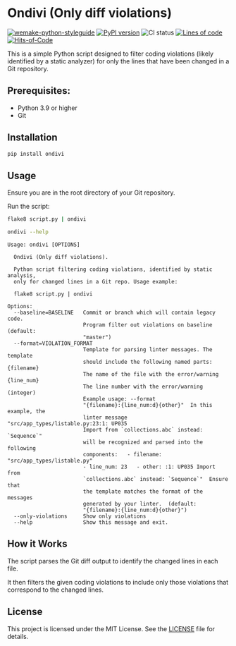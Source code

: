 # Ondivi (Only diff violations)

[![wemake-python-styleguide](https://img.shields.io/badge/style-wemake-000000.svg)](https://github.com/wemake-services/wemake-python-styleguide)
[![PyPI version](https://badge.fury.io/py/ondivi.svg)](https://badge.fury.io/py/ondivi)
![CI status](https://github.com/blablatdinov/ondivi/actions/workflows/pr-check.yml/badge.svg?branch=master)
[![Lines of code](https://tokei.rs/b1/github/blablatdinov/ondivi)](https://github.com/XAMPPRocky/tokei_rs)
[![Hits-of-Code](https://hitsofcode.com/github/blablatdinov/ondivi)](https://hitsofcode.com/github/blablatdinov/quranbot-aiogram/view)

This is a simple Python script designed to filter coding violations (likely identified by a static analyzer) for only the lines that have been changed in a Git repository.

## Prerequisites:

- Python 3.9 or higher
- Git

## Installation

```bash
pip install ondivi
```

## Usage

Ensure you are in the root directory of your Git repository.

Run the script:

```bash
flake8 script.py | ondivi
```

```bash
ondivi --help
```

```
Usage: ondivi [OPTIONS]

  Ondivi (Only diff violations).

  Python script filtering coding violations, identified by static analysis,
  only for changed lines in a Git repo. Usage example:

  flake8 script.py | ondivi

Options:
  --baseline=BASELINE   Commit or branch which will contain legacy code.
                        Program filter out violations on baseline (default:
                        "master")
  --format=VIOLATION_FORMAT
                        Template for parsing linter messages. The template
                        should include the following named parts:  {filename}
                        The name of the file with the error/warning {line_num}
                        The line number with the error/warning (integer)
                        Example usage: --format
                        "{filename}:{line_num:d}{other}"  In this example, the
                        linter message "src/app_types/listable.py:23:1: UP035
                        Import from `collections.abc` instead: `Sequence`"
                        will be recognized and parsed into the following
                        components:   - filename: "src/app_types/listable.py"
                        - line_num: 23   - other: :1: UP035 Import from
                        `collections.abc` instead: `Sequence`"  Ensure that
                        the template matches the format of the messages
                        generated by your linter.  (default:
                        "{filename}:{line_num:d}{other}")
  --only-violations     Show only violations
  --help                Show this message and exit.
```

## How it Works

The script parses the Git diff output to identify the changed lines in each file.

It then filters the given coding violations to include only those violations that correspond to the changed lines.

## License

This project is licensed under the MIT License. See the [LICENSE](./LICENSE) file for details.
